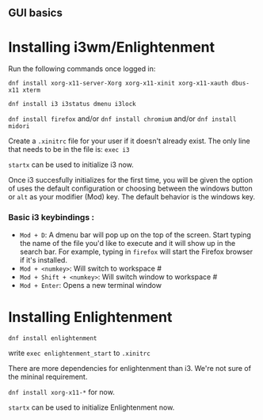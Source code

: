 ## GUI basics


# Installing i3wm/Enlightenment
Run the following commands once logged in:

`dnf install xorg-x11-server-Xorg xorg-x11-xinit xorg-x11-xauth dbus-x11 xterm`

`dnf install i3 i3status dmenu i3lock`

`dnf install firefox` and/or `dnf install chromium` and/or `dnf install midori`

Create a `.xinitrc` file for your user if it doesn't already exist.
The only line that needs to be in the file is: `exec i3`

`startx` can be used to initialize i3 now.

Once i3 succesfully initializes for the first time, you will be given the option of uses the default configuration or choosing between the windows button or `alt` as your modifier (Mod) key.
The default behavior is the windows key.

### Basic i3 keybindings :
* `Mod + D`: A dmenu bar will pop up on the top of the screen. Start typing the name of the file you'd like to execute and it will show up in the search bar. For example, typing in `firefox` will start the Firefox browser if it's installed.
* `Mod + <numkey>`: Will switch to workspace \# <numkey>
* `Mod + Shift + <numkey>`: Will switch window to workspace \# <numkey>
* `Mod + Enter`: Opens a new terminal window


# Installing Enlightenment

`dnf install enlightenment`

write  `exec enlightenment_start` to  `.xinitrc`

There are more dependencies for enlightenment than i3. We're not sure of the mininal requirement.

`dnf install xorg-x11-*` for now.

`startx` can be used to initialize Enlightenment now.



